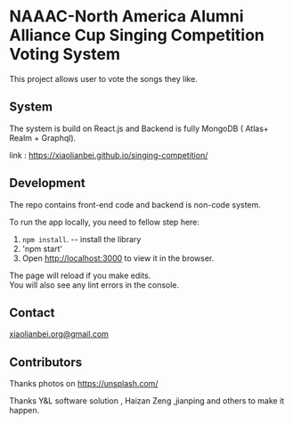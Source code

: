 # NAAAC-North America Alumni Alliance Cup Singing Competition Voting System

This project allows user to vote the songs they like.

## System

The system is build on React.js and Backend is fully MongoDB ( Atlas+ Realm + Graphql).

link : https://xiaolianbei.github.io/singing-competition/

## Development
The repo contains front-end code and backend is non-code system. 

To run the app locally, you need to fellow step here:

1. `npm install`. -- install the library
2. 'npm start' 
3.  Open [http://localhost:3000](http://localhost:3000) to view it in the browser.

The page will reload if you make edits.<br />
You will also see any lint errors in the console.

## Contact
xiaolianbei.org@gmail.com


## Contributors
Thanks photos on https://unsplash.com/

Thanks Y&L software solution , Haizan Zeng ,jianping and others to make it happen. 
